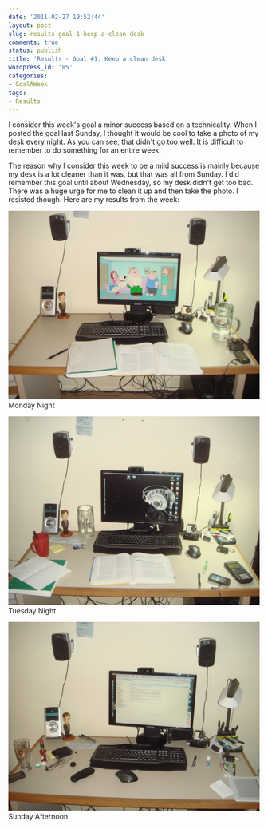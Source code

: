```yaml
---
date: '2011-02-27 19:52:44'
layout: post
slug: results-goal-1-keep-a-clean-desk
comments: true
status: publish
title: 'Results - Goal #1: Keep a clean desk'
wordpress_id: '85'
categories:
- GoalAWeek
tags:
- Results
---
```


<div id="goal01-rating"></div>
<script type="text/javascript">
$('#goal01-rating').raty({ readOnly: true, score: 3.0, path: '{{ site.baseurl }}assets/img/raty' });
</script>

I consider this week's goal a minor success based on a technicality. When I posted the goal last Sunday, I thought it would be cool to take a photo of my desk every night. As you can see, that didn't go too well. It is difficult to remember to do something for an entire week.

The reason why I consider this week to be a mild success is mainly because my desk is a lot cleaner than it was, but that was all from Sunday. I did remember this goal until about Wednesday, so my desk didn't get too bad. There was a huge urge for me to clean it up and then take the photo. I resisted though. Here are my results from the week:

[![](/assets/img/posts/Goal01-Monday-1024x768.jpg)](/assets/img/posts/Goal01-Monday.jpg)
Monday Night

[![](/assets/img/posts/Goal01-Tuesday-1024x768.jpg)](/assets/img/posts/Goal01-Tuesday.jpg)
Tuesday Night

[![](/assets/img/posts/Goal01-Sunday-1024x768.jpg)](/assets/img/posts/Goal01-Sunday.jpg)
Sunday Afternoon
